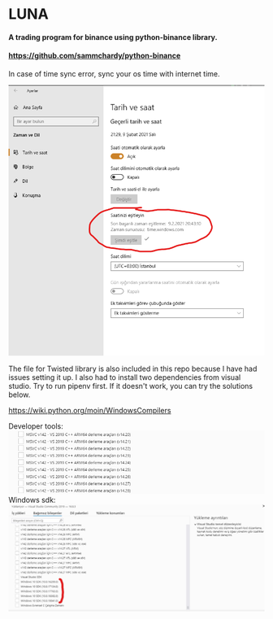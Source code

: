 # LUNA

#### A trading program for binance using python-binance library.

#### https://github.com/sammchardy/python-binance


In case of time sync error, sync your os time with internet time.

![windows time sync](./docs/sync%20internet%20time.png)

The file for Twisted library is also included in this repo because I have
had issues setting it up. I also had to install two dependencies from visual studio.
Try to run pipenv first. If it doesn't work, you can try the solutions below.

https://wiki.python.org/moin/WindowsCompilers

Developer tools:
![mscv download](./docs/visual%20studio%20developer%20tools%20turkish.png)
Windows sdk:
![sdk_download](./docs/latest%20windows%2010%20sdk.png)
